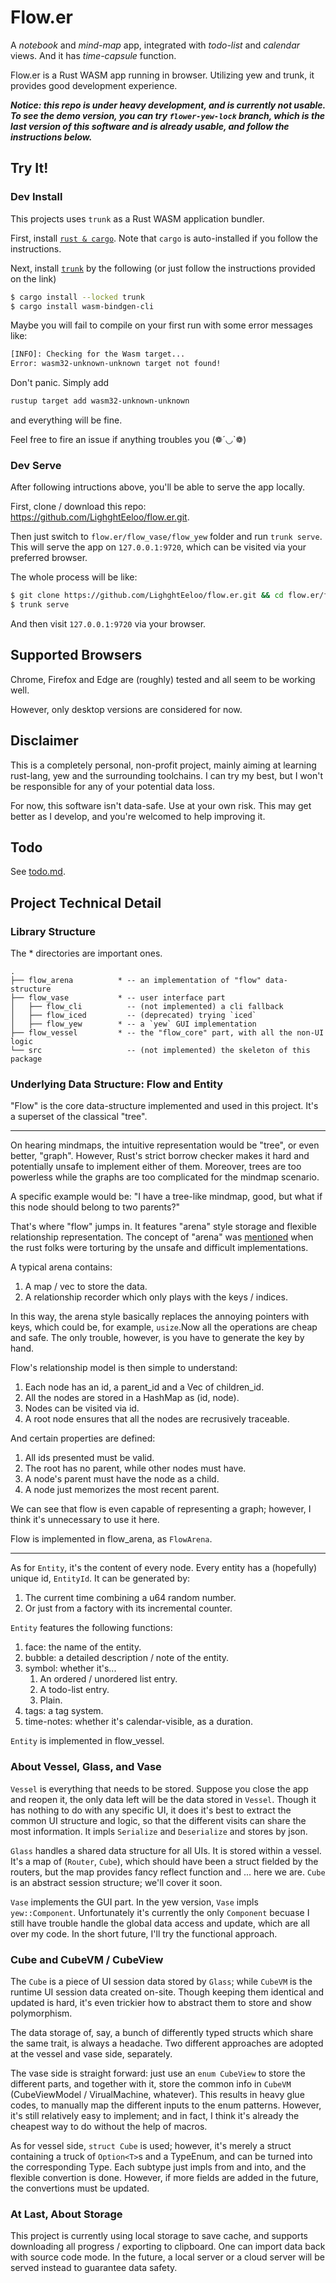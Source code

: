 # Flow.er

A *notebook* and *mind-map* app, integrated with *todo-list* and *calendar* views. And it has *time-capsule* function.

Flow.er is a Rust WASM app running in browser. Utilizing yew and trunk, it provides good development experience.

***Notice: this repo is under heavy development, and is currently not usable. To see the demo version, you can try `flower-yew-lock` branch, which is the last version of this software and is already usable, and follow the instructions below.***

## Try It!

### Dev Install

This projects uses `trunk` as a Rust WASM application bundler.

First, install [`rust & cargo`](https://www.rust-lang.org/learn/get-started). Note that `cargo` is auto-installed if you follow the instructions.

Next, install [`trunk`](https://github.com/thedodd/trunk) by the following (or just follow the instructions provided on the link)
```bash
$ cargo install --locked trunk
$ cargo install wasm-bindgen-cli
```

Maybe you will fail to compile on your first run with some error messages like:
```bash
[INFO]: Checking for the Wasm target...
Error: wasm32-unknown-unknown target not found!
```

Don't panic. Simply add
```bash
rustup target add wasm32-unknown-unknown
```
and everything will be fine.

Feel free to fire an issue if anything troubles you (❁´◡`❁)

### Dev Serve

After following intructions above, you'll be able to serve the app locally.

First, clone / download this repo: https://github.com/LighghtEeloo/flow.er.git.

Then just switch to `flow.er/flow_vase/flow_yew` folder and run `trunk serve`. This will serve the app on `127.0.0.1:9720`, which can be visited via your preferred browser.

The whole process will be like:
```bash
$ git clone https://github.com/LighghtEeloo/flow.er.git && cd flow.er/flow_vase/flow_yew
$ trunk serve
```
And then visit `127.0.0.1:9720` via your browser.

## Supported Browsers

Chrome, Firefox and Edge are (roughly) tested and all seem to be working well. 

However, only desktop versions are considered for now.

## Disclaimer

This is a completely personal, non-profit project, mainly aiming at learning rust-lang, yew and the surrounding toolchains. I can try my best, but I won't be responsible for any of your potential data loss. 

For now, this software isn't data-safe. Use at your own risk. This may get better as I develop, and you're welcomed to help improving it.


## Todo
See [todo.md](./todo.md).

## Project Technical Detail

### Library Structure

The * directories are important ones.
```
.
├── flow_arena          * -- an implementation of "flow" data-structure
├── flow_vase           * -- user interface part
│   ├── flow_cli          -- (not implemented) a cli fallback 
│   ├── flow_iced         -- (deprecated) trying `iced`
│   ├── flow_yew        * -- a `yew` GUI implementation
├── flow_vessel         * -- the "flow_core" part, with all the non-UI logic
└── src                   -- (not implemented) the skeleton of this package
```

### Underlying Data Structure: Flow and Entity

"Flow" is the core data-structure implemented and used in this project. It's a superset of the classical "tree". 

---

On hearing mindmaps, the intuitive representation would be "tree", or even better, "graph". However, Rust's strict borrow checker makes it hard and potentially unsafe to implement either of them. Moreover, trees are too powerless while the graphs are too complicated for the mindmap scenario. 

A specific example would be: "I have a tree-like mindmap, good, but what if this node should belong to two parents?"

That's where "flow" jumps in. It features "arena" style storage and flexible relationship representation. The concept of "arena" was [mentioned](https://dev.to/deciduously/no-more-tears-no-more-knots-arena-allocated-trees-in-rust-44k6) when the rust folks were torturing by the unsafe and difficult implementations. 

A typical arena contains:
1. A map / vec to store the data.
2. A relationship recorder which only plays with the keys / indices.

In this way, the arena style basically replaces the annoying pointers with keys, which could be, for example, `usize`.Now all the operations are cheap and safe. The only trouble, however, is you have to generate the key by hand. 

Flow's relationship model is then simple to understand: 
1. Each node has an id, a parent_id and a Vec of children_id.
2. All the nodes are stored in a HashMap as (id, node).
3. Nodes can be visited via id.
4. A root node ensures that all the nodes are recrusively traceable. 

And certain properties are defined:
1. All ids presented must be valid.
2. The root has no parent, while other nodes must have.
3. A node's parent must have the node as a child.
4. A node just memorizes the most recent parent.

We can see that flow is even capable of representing a graph; however, I think it's unnecessary to use it here.

Flow is implemented in flow_arena, as `FlowArena`.

---

As for `Entity`, it's the content of every node. Every entity has a (hopefully) unique id, `EntityId`. It can be generated by:
1. The current time combining a u64 random number.
2. Or just from a factory with its incremental counter.

`Entity` features the following functions:
1. face: the name of the entity.
2. bubble: a detailed description / note of the entity.
3. symbol: whether it's...
   1. An ordered / unordered list entry.
   2. A todo-list entry.
   3. Plain.
4. tags: a tag system.
5. time-notes: whether it's calendar-visible, as a duration.

`Entity` is implemented in flow_vessel.

### About Vessel, Glass, and Vase

`Vessel` is everything that needs to be stored. Suppose you close the app and reopen it, the only data left will be the data stored in `Vessel`. Though it has nothing to do with any specific UI, it does it's best to extract the common UI structure and logic, so that the different visits can share the most information. It impls `Serialize` and `Deserialize` and stores by json.

`Glass` handles a shared data structure for all UIs. It is stored within a vessel. It's a map of (`Router`, `Cube`), which should have been a struct fielded by the routers, but the map provides fancy reflect function and ... here we are. `Cube` is an abstract session structure; we'll cover it soon.

`Vase` implements the GUI part. In the yew version, `Vase` impls `yew::Component`. Unfortunately it's currently the only `Component` becuase I still have trouble handle the global data access and update, which are all over my code. In the short future, I'll try the functional approach.


### Cube and CubeVM / CubeView

The `Cube` is a piece of UI session data stored by `Glass`; while `CubeVM` is the runtime UI session data created on-site. Though keeping them identical and updated is hard, it's even trickier how to abstract them to store and show polymorphism.

The data storage of, say, a bunch of differently typed structs which share the same trait, is always a headache. Two different approaches are adopted at the vessel and vase side, separately.

The vase side is straight forward: just use an `enum CubeView` to store the different parts, and together with it, store the common info in `CubeVM` (CubeViewModel / VirualMachine, whatever). This results in heavy glue codes, to manually map the different inputs to the enum patterns. However, it's still relatively easy to implement; and in fact, I think it's already the cheapest way to do without the help of macros.

As for vessel side, `struct Cube` is used; however, it's merely a struct containing a truck of `Option<T>`s and a TypeEnum, and can be turned into the corresponding Type. Each subtype just impls from and into, and the flexible convertion is done. However, if more fields are added in the future, the convertions must be updated.


### At Last, About Storage

This project is currently using local storage to save cache, and supports downloading all progress / exporting to clipboard. One can import data back with source code mode. In the future, a local server or a cloud server will be served instead to guarantee data safety.


